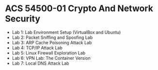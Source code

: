 # ACS 54500-01 Crypto And Network Security

- Lab 1: Lab Environment Setup (VirtualBox and Ubuntu)
- Lab 2: Packet Sniffing and Spoofing Lab
- Lab 3: ARP Cache Poisoning Attack Lab
- Lab 4: TCP/IP Attack Lab
- Lab 5: Linux Firewall Exploration Lab
- Lab 6: VPN Lab: The Container Version
- Lab 7: Local DNS Attack Lab
